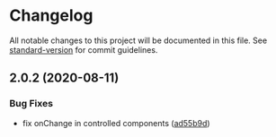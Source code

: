 # Changelog

All notable changes to this project will be documented in this file. See [standard-version](https://github.com/conventional-changelog/standard-version) for commit guidelines.

## 2.0.2 (2020-08-11)

### Bug Fixes

- fix onChange in controlled components ([ad55b9d](https://github.com/accessible-ui/tabs/commit/ad55b9dc6724053d62e92212d8801f622969655f))
